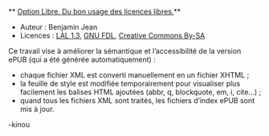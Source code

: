 ** [Option Libre. Du bon usage des licences libres.](http://framabook.org/option-libre-du-bon-usage-des-licences-libres)**

* Auteur : Benjamin Jean
* Licences :
  [LAL 1.3](http://artlibre.org/licence/lal),
  [GNU FDL](http://www.gnu.org/copyleft/fdl.html),
  [Creative Commons By-SA](http://creativecommons.org/licenses/by-sa/3.0/deed.fr)

Ce travail vise à améliorer la sémantique et l’accessibilité de la version ePUB (qui a été générée automatiquement) :

* chaque fichier XML est converti manuellement en un fichier XHTML ;
* la feuille de style est modifiée temporairement pour visualiser plus 
  facilement les balises HTML ajoutées (abbr, q, blockquote, em, i, cite…) ;
* quand tous les fichiers XML sont traités, les fichiers d’index ePUB sont mis à
  jour.

-kinou
